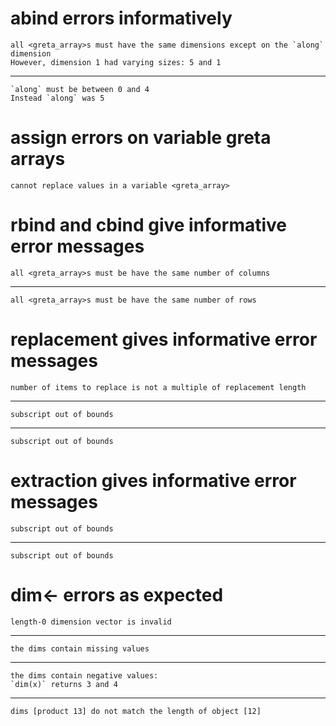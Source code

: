 # abind errors informatively

    all <greta_array>s must have the same dimensions except on the `along` dimension
    However, dimension 1 had varying sizes: 5 and 1

---

    `along` must be between 0 and 4
    Instead `along` was 5

# assign errors on variable greta arrays

    cannot replace values in a variable <greta_array>

# rbind and cbind give informative error messages

    all <greta_array>s must be have the same number of columns

---

    all <greta_array>s must be have the same number of rows

# replacement gives informative error messages

    number of items to replace is not a multiple of replacement length

---

    subscript out of bounds

---

    subscript out of bounds

# extraction gives informative error messages

    subscript out of bounds

---

    subscript out of bounds

# dim<- errors as expected

    length-0 dimension vector is invalid

---

    the dims contain missing values

---

    the dims contain negative values:
    `dim(x)` returns 3 and 4

---

    dims [product 13] do not match the length of object [12]

